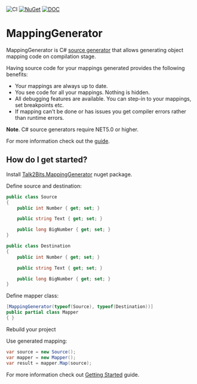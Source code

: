 ![CI](https://github.com/me-viper/MappingGenerator/actions/workflows/ci.yml/badge.svg)
[![NuGet](https://img.shields.io/nuget/v/Talk2Bits.MappingGenerator.svg)](https://www.nuget.org/packages/Talk2Bits.MappingGenerator/)
[![DOC](https://readthedocs.org/projects/mappinggenerator/badge)](https://readthedocs.org/projects/mappinggenerator)

# MappingGenerator

MappingGenerator is C# [source generator](https://docs.microsoft.com/en-us/dotnet/csharp/roslyn-sdk/source-generators-overview) that allows generating object mapping code on compilation stage.

Having source code for your mappings generated provides the following benefits:

* Your mappings are always up to date.
* You see code for all your mappings. Nothing is hidden.
* All debugging features are available. You can step-in to your mappings, set breakpoints etc.
* If mapping can't be done or has issues you get compiler errors rather than runtime errors.

**Note**. C# source generators require NET5.0 or higher.

For more information check out the [guide](https://mappinggenerator.readthedocs.io/en/latest/index.html).

## How do I get started?

Install [Talk2Bits.MappingGenerator](https://www.nuget.org/packages/Talk2Bits.MappingGenerator) nuget package.

Define source and destination:

```csharp
public class Source
{
    public int Number { get; set; }

    public string Text { get; set; }

    public long BigNumber { get; set; }
}

public class Destination
{
    public int Number { get; set; }

    public string Text { get; set; }

    public long BigNumber { get; set; }
}
```

Define mapper class:

```csharp
[MappingGenerator(typeof(Source), typeof(Destination))]
public partial class Mapper
{ }
```

Rebuild your project

Use generated mapping:

```csharp
var source = new Source();
var mapper = new Mapper();
var result = mapper.Map(source);

```

For more information check out [Getting Started](https://mappinggenerator.readthedocs.io/en/latest/GettingStarted.html) guide.
